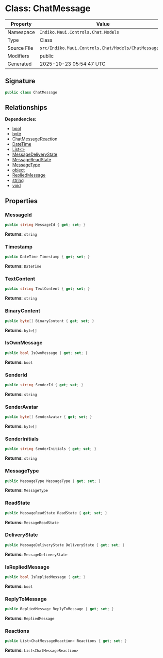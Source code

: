 # Class: ChatMessage

| Property | Value |
|----------|-------|
| Namespace | `Indiko.Maui.Controls.Chat.Models` |
| Type | Class |
| Source File | `src/Indiko.Maui.Controls.Chat/Models/ChatMessage.cs` |
| Modifiers | public |
| Generated | 2025-10-23 05:54:47 UTC |

## Signature

```csharp
public class ChatMessage
```

## Relationships

**Dependencies:**
- [bool](bool.md)
- [byte](byte.md)
- [ChatMessageReaction](ChatMessageReaction.md)
- [DateTime](DateTime.md)
- [List<>](List__.md)
- [MessageDeliveryState](MessageDeliveryState.md)
- [MessageReadState](MessageReadState.md)
- [MessageType](MessageType.md)
- [object](object.md)
- [RepliedMessage](RepliedMessage.md)
- [string](string.md)
- [void](void.md)

## Properties

### MessageId

```csharp
public string MessageId { get; set; }
```

**Returns:** `string`

### Timestamp

```csharp
public DateTime Timestamp { get; set; }
```

**Returns:** `DateTime`

### TextContent

```csharp
public string TextContent { get; set; }
```

**Returns:** `string`

### BinaryContent

```csharp
public byte[] BinaryContent { get; set; }
```

**Returns:** `byte[]`

### IsOwnMessage

```csharp
public bool IsOwnMessage { get; set; }
```

**Returns:** `bool`

### SenderId

```csharp
public string SenderId { get; set; }
```

**Returns:** `string`

### SenderAvatar

```csharp
public byte[] SenderAvatar { get; set; }
```

**Returns:** `byte[]`

### SenderInitials

```csharp
public string SenderInitials { get; set; }
```

**Returns:** `string`

### MessageType

```csharp
public MessageType MessageType { get; set; }
```

**Returns:** `MessageType`

### ReadState

```csharp
public MessageReadState ReadState { get; set; }
```

**Returns:** `MessageReadState`

### DeliveryState

```csharp
public MessageDeliveryState DeliveryState { get; set; }
```

**Returns:** `MessageDeliveryState`

### IsRepliedMessage

```csharp
public bool IsRepliedMessage { get; }
```

**Returns:** `bool`

### ReplyToMessage

```csharp
public RepliedMessage ReplyToMessage { get; set; }
```

**Returns:** `RepliedMessage`

### Reactions

```csharp
public List<ChatMessageReaction> Reactions { get; set; }
```

**Returns:** `List<ChatMessageReaction>`

